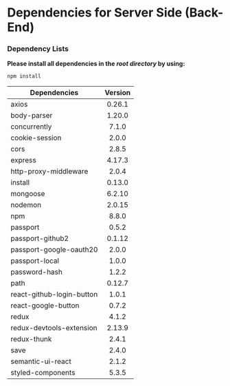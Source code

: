 # Dependencies for Server Side (Back-End)

### Dependency Lists
**Please install all dependencies in the _root directory_ by using:**

````
npm install
````  

  
| Dependencies                |  Version    |
| ----------------------------|:-----------:|
| axios                       | 0.26.1      |
| body-parser                 | 1.20.0      |
| concurrently                | 7.1.0       |
| cookie-session              | 2.0.0       |
| cors                        | 2.8.5       |
| express                     | 4.17.3      |
| http-proxy-middleware       | 2.0.4       |
| install                     | 0.13.0      |
| mongoose                    | 6.2.10      |
| nodemon                     | 2.0.15      |
| npm                         | 8.8.0       |
| passport                    | 0.5.2       |
| passport-github2            | 0.1.12      |
| passport-google-oauth20     | 2.0.0       |
| passport-local              | 1.0.0       |
| password-hash               | 1.2.2       |
| path                        | 0.12.7      |
| react-github-login-button   | 1.0.1       |
| react-google-button         | 0.7.2       |
| redux                       | 4.1.2       |
| redux-devtools-extension    | 2.13.9      |
| redux-thunk                 | 2.4.1       |
| save                        | 2.4.0       |
| semantic-ui-react           | 2.1.2       |
| styled-components           | 5.3.5       |